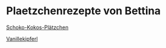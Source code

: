 # Plaetzchenrezepte von Bettina

[Schoko-Kokos-Plätzchen](/Schoko-Kokos-Plaetzchen.md)

[Vanillekipferl](/Vanillekipferl.md)


